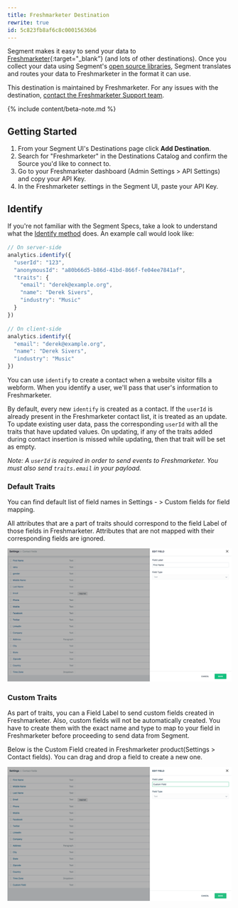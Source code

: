 ```yaml
---
title: Freshmarketer Destination
rewrite: true
id: 5c823fb8af6c8c00015636b6
---
```

Segment makes it easy to send your data to [Freshmarketer](https://www.freshmarketer.com/?utm_source=segmentio&utm_medium=docs&utm_campaign=partners){:target="_blank”} (and lots of other destinations). Once you collect your data using Segment's [open source libraries](/docs/connections/sources/catalog/), Segment translates and routes your data to Freshmarketer in the format it can use.

This destination is maintained by Freshmarketer. For any issues with the destination, [contact the Freshmarketer Support team](mailto:support@freshmarketer.com).

{% include content/beta-note.md %}


## Getting Started



1. From your Segment UI's Destinations page click **Add Destination**.
2. Search for "Freshmarketer" in the Destinations Catalog and confirm the Source you'd like to connect to.
3. Go to your Freshmarketer dashboard (Admin Settings > API Settings) and copy your API Key.
4. In the Freshmarketer settings in the Segment UI, paste your API Key.

## Identify

If you're not familiar with the Segment Specs, take a look to understand what the [Identify method](/docs/connections/spec/identify/) does. An example call would look like:

```js
// On server-side
analytics.identify({
  "userId": "123",
  "anonymousId": "a80b66d5-b86d-41bd-866f-fe04ee7841af",
  "traits": {
    "email": "derek@example.org",
    "name": "Derek Sivers",
    "industry": "Music"
  }
})
```

```js
// On client-side
analytics.identify({
  "email": "derek@example.org",
  "name": "Derek Sivers",
  "industry": "Music"
})
```

You can use `identify` to create a contact when a website visitor fills a webform. When you identify a user, we'll pass that user's information to Freshmarketer.

By default, every new `identify` is created as a contact. If the `userId` is already present in the Freshmarketer contact list, it is treated as an update. To update existing user data, pass the corresponding `userId` with all the traits that have updated values. On updating, if any of the traits added during contact insertion is missed while updating, then that trait will be set as empty.

*Note: A `userId` is required in order to send events to Freshmarketer. You must also send `traits.email` in your payload.*

### Default Traits

You can find default list of field names in Settings - > Custom fields for field mapping.

All attributes that are a part of traits should correspond to the field Label of those fields in Freshmarketer. Attributes that are not mapped with their corresponding fields are ignored.

![A screenshot of the Contact fields page in Freshmarketer, with an Edit Field sidebar.](images/contact-fields.png)

### Custom Traits

As part of traits, you can a Field Label to send custom fields created in Freshmarketer. Also, custom fields will not be automatically created. You have to create them with the exact name and type to map to your field in Freshmarketer before proceeding to send data from Segment.

Below is the Custom Field created in Freshmarketer product(Settings > Contact fields). You can drag and drop a field to create a new one.

![A screenshot of the Contact fields page in Freshmarketer, with an Edit Field sidebar showing a custom field.](images/custom-fields.png)

